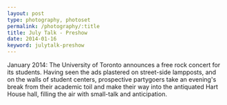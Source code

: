 ```yaml
---
layout: post
type: photography, photoset
permalink: /photography/:title
title: July Talk - Preshow
date: 2014-01-16
keyword: julytalk-preshow												
---
```


January 2014: The University of Toronto announces a free rock concert for its students. Having seen the ads plastered on street-side lampposts, and on the walls of student centers, prospective partygoers take an evening's break from their academic toil and make their way into the antiquated Hart House hall, filling the air with small-talk and anticipation. 